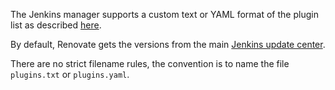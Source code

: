 The Jenkins manager supports a custom text or YAML format of the plugin list as described [here](https://github.com/jenkinsci/plugin-installation-manager-tool#plugin-input-format).

By default, Renovate gets the versions from the main [Jenkins update center](https://updates.jenkins.io/).

There are no strict filename rules, the convention is to name the file `plugins.txt` or `plugins.yaml`.
